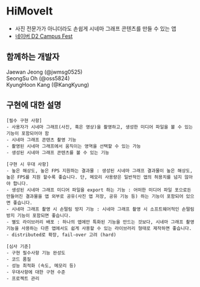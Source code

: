 # HiMoveIt
* 사진 전문가가 아니더라도 손쉽게 시네마 그래프 콘텐츠를 만들 수 있는 앱
* [네이버 D2 Campus Fest](http://d2campusfest.kr/7th/)

## 함께하는 개발자

Jaewan Jeong    (@jwmsg0525)<br>
SeongSu Oh      (@oss5824)<br>
KyungHoon Kang  (@KangKyung)<br>

## 구현에 대한 설명
    
    [필수 구현 사항] 
    - 사용자가 시네마 그래프(사진, 혹은 영상)을 촬영하고, 생성한 미디어 파일을 볼 수 있는 기능이 포함되어야 함
    - 시네마 그래프 콘텐츠 촬영 기능
    - 촬영된 시네마 그래프에서 움직이는 영역을 선택할 수 있는 가능
    - 생성된 시네마 그래프 콘텐츠를 볼 수 있는 기능

    [구현 시 우대 사항] 
    - 높은 해상도, 높은 FPS 지원하는 결과물 : 생성된 시네마 그래프 결과물이 높은 해상도, 높은 FPS를 지원 할수록 좋습니다. 단, 메모리 사용량은 일반적인 앱의 허용치를 넘지 않아야 합니다.
    - 생성된 시네마 그래프 미디어 파일을 export 하는 기능 : 어떠한 미디어 파일 포으로든 만들어진 결과물을 앱 외부로 공유(사진 앱 저장, 공유 기능 등) 하는 기능이 포함되어 있으면 좋습니다.
    - 시네마 그래프 촬영 시 손떨림 방지 기능 : 시네마 그래프 촬영 시 소프트웨어적인 손떨림 방지 기능이 포함되면 좋습니다.
    - 별도 라이브러리 배포 : 하나의 앱에만 특화된 기능을 만드는 것보다, 시네마 그래프 촬영 기능을 사용하는 다른 앱에서도 쉽게 사용할 수 있는 라이브러리 형태로 제작하면 좋습니다.
    - distributed로 확장, fail-over 고려 (hard)

    [심사 기준] 
    - 구현 필수사항 기능 완성도
    - 코드 품질
    - 성능 최적화 (속도, 메모리 등)
    - 우대사항에 대한 구현 수준
    - 프로젝트 관리


